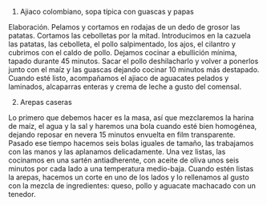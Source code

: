 1. Ajiaco colombiano, sopa típica con guascas y papas

Elaboración. Pelamos y cortamos en rodajas de un dedo de grosor las patatas. Cortamos las cebolletas por la mitad. Introducimos en la cazuela las patatas, las cebolleta, el pollo salpimentado, los ajos, el cilantro y cubrimos con el caldo de pollo. Dejamos cocinar a ebullición mínima, tapado durante 45 minutos. Sacar el pollo deshilacharlo y volver a ponerlos junto con el maíz y las guascas dejando cocinar 10 minutos más destapado. Cuando esté listo, acompañamos el ajiaco de aguacates pelados y laminados, alcaparras enteras y crema de leche a gusto del comensal.


2. Arepas caseras

Lo primero que debemos hacer es la masa, así que mezclaremos la harina de maíz, el agua y la sal y haremos una bola cuando esté bien homogénea, dejando reposar en nevera 15 minutos envuelta en film transparente.
Pasado ese tiempo hacemos seis bolas iguales de tamaño, las trabajamos con las manos y las aplanamos delicadamente.
Una vez listas, las cocinamos en una sartén antiadherente, con aceite de oliva unos seis minutos por cada lado a una temperatura medio-baja.
Cuando estén listas la arepas, hacemos un corte en uno de los lados y lo rellenamos al gusto con la mezcla de ingredientes: queso, pollo y aguacate machacado con un tenedor.